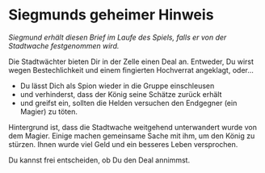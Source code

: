 # Siegmunds geheimer Hinweis

*Siegmund erhält diesen Brief im Laufe des Spiels, falls er von der Stadtwache festgenommen wird.*

Die Stadtwächter bieten Dir in der Zelle einen Deal an.
Entweder, Du wirst wegen Bestechlichkeit und einem fingierten Hochverrat angeklagt, oder...
- Du lässt Dich als Spion wieder in die Gruppe einschleusen
- und verhinderst, dass der König seine Schätze zurück erhält
- und greifst ein, sollten die Helden versuchen den Endgegner (ein Magier) zu töten.

Hintergrund ist, dass die Stadtwache weitgehend unterwandert wurde von dem Magier.
Einige machen gemeinsame Sache mit ihm, um den König zu stürzen.
Ihnen wurde viel Geld und ein besseres Leben versprochen.

Du kannst frei entscheiden, ob Du den Deal annimmst.